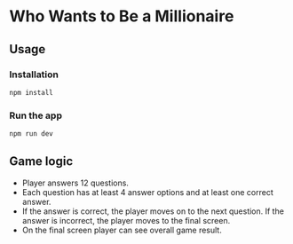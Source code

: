 # Who Wants to Be a Millionaire

## Usage

### Installation

```bash
npm install
```

### Run the app

```bash
npm run dev
```

## Game logic

-   Player answers 12 questions.
-   Each question has at least 4 answer options and at least one correct answer.
-   If the answer is correct, the player moves on to the next question. If the answer is incorrect, the player moves to the final screen.
-   On the final screen player can see overall game result.
